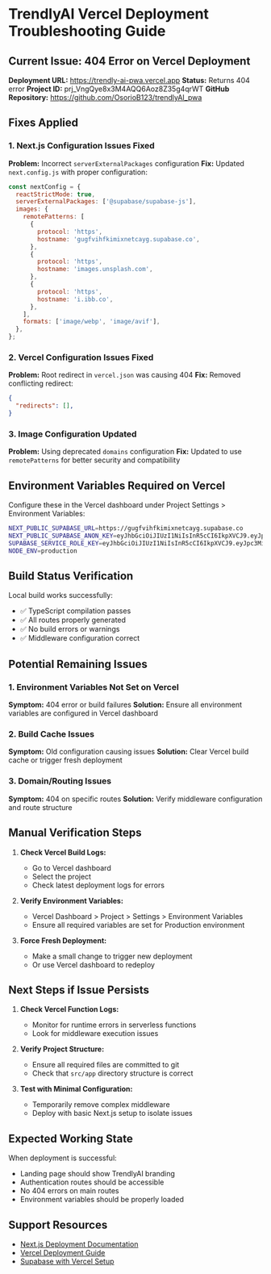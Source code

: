 # TrendlyAI Vercel Deployment Troubleshooting Guide

## Current Issue: 404 Error on Vercel Deployment

**Deployment URL:** https://trendly-ai-pwa.vercel.app
**Status:** Returns 404 error
**Project ID:** prj_VngQye8x3M4AQQ6Aoz8Z35g4qrWT
**GitHub Repository:** https://github.com/OsorioB123/trendlyAI_pwa

## Fixes Applied

### 1. Next.js Configuration Issues Fixed

**Problem:** Incorrect `serverExternalPackages` configuration
**Fix:** Updated `next.config.js` with proper configuration:

```javascript
const nextConfig = {
  reactStrictMode: true,
  serverExternalPackages: ['@supabase/supabase-js'],
  images: {
    remotePatterns: [
      {
        protocol: 'https',
        hostname: 'gugfvihfkimixnetcayg.supabase.co',
      },
      {
        protocol: 'https',
        hostname: 'images.unsplash.com',
      },
      {
        protocol: 'https',
        hostname: 'i.ibb.co',
      },
    ],
    formats: ['image/webp', 'image/avif'],
  },
};
```

### 2. Vercel Configuration Issues Fixed

**Problem:** Root redirect in `vercel.json` was causing 404
**Fix:** Removed conflicting redirect:

```json
{
  "redirects": [],
}
```

### 3. Image Configuration Updated

**Problem:** Using deprecated `domains` configuration
**Fix:** Updated to use `remotePatterns` for better security and compatibility

## Environment Variables Required on Vercel

Configure these in the Vercel dashboard under Project Settings > Environment Variables:

```bash
NEXT_PUBLIC_SUPABASE_URL=https://gugfvihfkimixnetcayg.supabase.co
NEXT_PUBLIC_SUPABASE_ANON_KEY=eyJhbGciOiJIUzI1NiIsInR5cCI6IkpXVCJ9.eyJpc3MiOiJzdXBhYmFzZSIsInJlZiI6Imd1Z2Z2aWhma2ltaXhuZXRjYXlnIiwicm9sZSI6ImFub24iLCJpYXQiOjE3NTY4MjI5NzksImV4cCI6MjA3MjM5ODk3OX0.fecCcb_4B5vjk22J35mkxdAGVHlKYVb-Fr8kLYKiqSY
SUPABASE_SERVICE_ROLE_KEY=eyJhbGciOiJIUzI1NiIsInR5cCI6IkpXVCJ9.eyJpc3MiOiJzdXBhYmFzZSIsInJlZiI6Imd1Z2Z2aWhma2ltaXhuZXRjYXlnIiwicm9sZSI6InNlcnZpY2Vfcm9sZSIsImlhdCI6MTc1NjgyMjk3OSwiZXhwIjoyMDcyMzk4OTc5fQ._5KdX3of3C55gEJk1dbeqoKRCUaq4PYPmb7yrc0qDWg
NODE_ENV=production
```

## Build Status Verification

Local build works successfully:
- ✅ TypeScript compilation passes
- ✅ All routes properly generated
- ✅ No build errors or warnings
- ✅ Middleware configuration correct

## Potential Remaining Issues

### 1. Environment Variables Not Set on Vercel
**Symptom:** 404 error or build failures
**Solution:** Ensure all environment variables are configured in Vercel dashboard

### 2. Build Cache Issues
**Symptom:** Old configuration causing issues
**Solution:** Clear Vercel build cache or trigger fresh deployment

### 3. Domain/Routing Issues
**Symptom:** 404 on specific routes
**Solution:** Verify middleware configuration and route structure

## Manual Verification Steps

1. **Check Vercel Build Logs:**
   - Go to Vercel dashboard
   - Select the project
   - Check latest deployment logs for errors

2. **Verify Environment Variables:**
   - Vercel Dashboard > Project > Settings > Environment Variables
   - Ensure all required variables are set for Production environment

3. **Force Fresh Deployment:**
   - Make a small change to trigger new deployment
   - Or use Vercel dashboard to redeploy

## Next Steps if Issue Persists

1. **Check Vercel Function Logs:**
   - Monitor for runtime errors in serverless functions
   - Look for middleware execution issues

2. **Verify Project Structure:**
   - Ensure all required files are committed to git
   - Check that `src/app` directory structure is correct

3. **Test with Minimal Configuration:**
   - Temporarily remove complex middleware
   - Deploy with basic Next.js setup to isolate issues

## Expected Working State

When deployment is successful:
- Landing page should show TrendlyAI branding
- Authentication routes should be accessible
- No 404 errors on main routes
- Environment variables should be properly loaded

## Support Resources

- [Next.js Deployment Documentation](https://nextjs.org/docs/deployment)
- [Vercel Deployment Guide](https://vercel.com/docs/concepts/deployments/overview)
- [Supabase with Vercel Setup](https://supabase.com/docs/guides/getting-started/tutorials/with-nextjs)